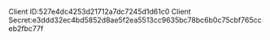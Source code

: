 Client ID:527e4dc4253d21712a7dc7245d1d61c0
Client Secret:e3ddd32ec4bd5852d8ae5f2ea5513cc9635bc78bc6b0c75cbf765cceb2fbc77f
